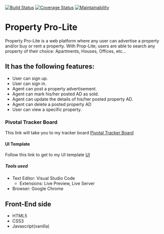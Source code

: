[![Build Status](https://travis-ci.org/jo-rdan/prop-lite.svg?branch=develop)](https://travis-ci.org/jo-rdan/prop-lite)
[![Coverage Status](https://coveralls.io/repos/github/jo-rdan/prop-lite/badge.svg?branch=develop)](https://coveralls.io/github/jo-rdan/prop-lite?branch=develop)
[![Maintainability](https://api.codeclimate.com/v1/badges/111ab29bb7cc5d60f769/maintainability)](https://codeclimate.com/github/jo-rdan/prop-lite/maintainability)
# **Property Pro-Lite**
Property Pro-Lite is a web platform where any user can advertise a property and/or buy or rent a property. With Prop-Lite; users are able to search any property of their choice: Apartments, Houses, Offices, etc...

## It has the following features:
* User can sign up.
* User can sign in.
* Agent can post a property advertisement.
* Agent can mark his/her posted AD as sold.
* Agent can update the details of his/her posted property AD.
* Agent can delete a posted property AD
* User can view a specific property.

### Pivotal Tracker Board 
This link will take you to my tracker board [Pivotal Tracker Board](https://www.pivotaltracker.com/projects/2353932)

#### UI Template
Follow this link to get to my UI template [UI](https://jo-rdan.github.io/prop-lite/index.html)

##### Tools used
* Text Editor: Visual Studio Code
  * Extensions: Live Preview, Live Server
* Browser: Google Chrome
  
## Front-End side
* HTML5
* CSS3
* Javascript(vanilla)


